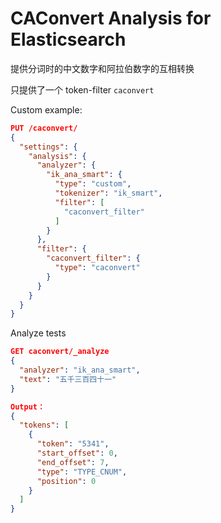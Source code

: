 # CAConvert Analysis for Elasticsearch
提供分词时的中文数字和阿拉伯数字的互相转换

只提供了一个 token-filter `caconvert`

Custom example:
```json
PUT /caconvert/
{
  "settings": {
    "analysis": {
      "analyzer": {
        "ik_ana_smart": {
          "type": "custom",
          "tokenizer": "ik_smart",
          "filter": [
            "caconvert_filter"
          ]
        }
      },
      "filter": {
        "caconvert_filter": {
          "type": "caconvert"
        }
      }
    }
  }
}
```

Analyze tests
```json
GET caconvert/_analyze
{
  "analyzer": "ik_ana_smart",
  "text": "五千三百四十一"
}

Output：
{
  "tokens": [
    {
      "token": "5341",
      "start_offset": 0,
      "end_offset": 7,
      "type": "TYPE_CNUM",
      "position": 0
    }
  ]
}
```
